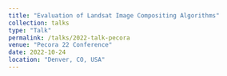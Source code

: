```yaml
---
title: "Evaluation of Landsat Image Compositing Algorithms"
collection: talks
type: "Talk"
permalink: /talks/2022-talk-pecora
venue: "Pecora 22 Conference"
date: 2022-10-24
location: "Denver, CO, USA"
---
```

